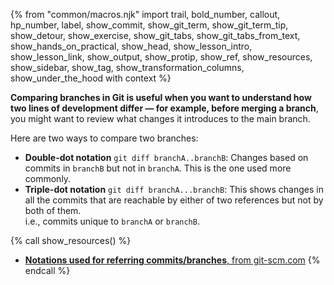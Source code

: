 {% from "common/macros.njk" import trail, bold_number, callout, hp_number, label, show_commit, show_git_term, show_git_term_tip, show_detour, show_exercise, show_git_tabs, show_git_tabs_from_text, show_hands_on_practical, show_head, show_lesson_intro, show_lesson_link, show_output, show_protip, show_ref, show_resources, show_sidebar, show_tag, show_transformation_columns, show_under_the_hood with context %}

<div id="preview">

**Comparing branches in Git is useful when you want to understand how two lines of development differ — for example, before merging a branch**, you might want to review what changes it introduces to the main branch.
</div>

Here are two ways to compare two branches:

* **Double-dot notation** `git diff branchA..branchB`: Changes based on commits in `branchB` but not in `branchA`. This is the one used more commonly.
* **Triple-dot notation** `git diff branchA...branchB`: This shows changes in all the commits that are reachable by either of two references but not by both of them.<br>
  i.e., commits unique to `branchA` or `branchB`.

{% call show_resources() %}

* [**Notations used for referring commits/branches**, from git-scm.com](https://git-scm.com/book/en/v2/Git-Tools-Revision-Selection)
{% endcall %}
